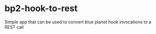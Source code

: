 # bp2-hook-to-rest
Simple app that can be used to convert blue planet hook invocations to a REST call
